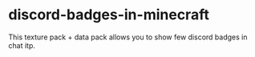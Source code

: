 # discord-badges-in-minecraft
This texture pack + data pack allows you to show few discord badges in chat itp.
